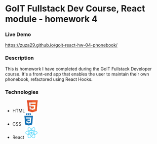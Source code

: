 # GoIT Fullstack Dev Course, React module - homework 4
### Live Demo
https://zuza29.github.io/goit-react-hw-04-phonebook/

### Description
This is homework I have completed during the GoIT Fullstack Developer course. It's a front-end app that enables the user to maintain their own phonebook, refactored using React Hooks.

### Technologies
- HTML <img src="https://github.com/devicons/devicon/blob/master/icons/html5/html5-original.svg" title="HTML5" alt="HTML" width="40" height="40"/>&nbsp;
- CSS <img src="https://github.com/devicons/devicon/blob/master/icons/css3/css3-plain-wordmark.svg"  title="CSS3" alt="CSS" width="40" height="40"/>&nbsp;
- React <img src="https://github.com/devicons/devicon/blob/master/icons/react/react-original.svg" title="React" alt="React" width="40" height="40" />&nbsp;
